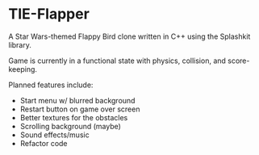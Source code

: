 # TIE-Flapper
A Star Wars-themed Flappy Bird clone written in C++ using the Splashkit library.

Game is currently in a functional state with physics, collision, and score-keeping. 

Planned features include:  
* Start menu w/ blurred background  
* Restart button on game over screen   
* Better textures for the obstacles  
* Scrolling background (maybe)  
* Sound effects/music  
* Refactor code
